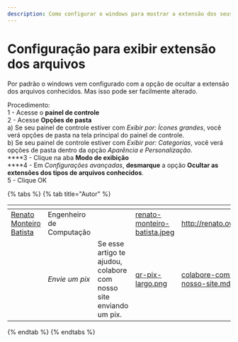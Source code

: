 ```yaml
---
description: Como configurar o windows para mostrar a extensão dos seus arquivos
---
```


# Configuração para exibir extensão dos arquivos

Por padrão o windows vem configurado com a opção de ocultar a extensão dos arquivos conhecidos. Mas isso pode ser facilmente alterado.

Procedimento:\
1 - Acesse o **painel de controle**\
2 - Acesse **Opções de pasta**\
a) Se seu painel de controle estiver com _Exibir por: Ícones grandes_, você verá opções de pasta na tela principal do painel de controle.\
b) Se seu painel de controle estiver com _Exibir por: Categorias_, você verá opções de pasta dentro da opção _Aparência e Personalização_.\
****3 - Clique na aba **Modo de exibição**\
****4 - Em _Configurações avançadas_, **desmarque** a opção **Ocultar as extensões dos tipos de arquivos conhecidos**.\
5 - Clique OK

{% tabs %}
{% tab title="Autor" %}
<table data-card-size="large" data-view="cards"><thead><tr><th data-type="users" data-multiple></th><th></th><th></th><th data-hidden data-card-cover data-type="files"></th><th data-hidden data-card-target data-type="content-ref"></th></tr></thead><tbody><tr><td><a href="http://renato.ovh">Renato Monteiro Batista</a></td><td>Engenheiro de Computação</td><td></td><td><a href="../../.gitbook/assets/renato-monteiro-batista.jpeg">renato-monteiro-batista.jpeg</a></td><td><a href="http://renato.ovh">http://renato.ovh</a></td></tr><tr><td></td><td><em>Envie um pix</em></td><td>Se esse artigo te ajudou, colabore com nosso site enviando um pix.</td><td><a href="../../.gitbook/assets/qr-pix-largo.png">qr-pix-largo.png</a></td><td><a href="../../colabore-com-nosso-site.md">colabore-com-nosso-site.md</a></td></tr></tbody></table>
{% endtab %}
{% endtabs %}
